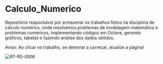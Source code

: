# Calculo_Numerico
 Repositório responsável por armazenar os trabalhos feitos na disciplina de cálculo numérico, onde resolvemos problemas de modelagem matemática e problemas numéricos, implementando códigos em Octave, gerando gráficos, tabelas e fazendo análise dos dados obtidos. 
 
Aviso: Ao clicar no trabalho, se demorar a carrecar, atualize a página!

![RT-RS-0506](https://github.com/PedroHenrique1303/Calculo_Numerico/assets/172942382/87a076df-a555-40a2-9c46-ee6a82adb246) 
